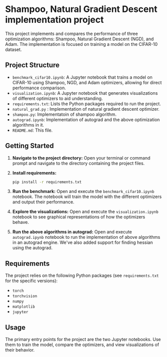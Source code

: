 # Shampoo, Natural Gradient Descent implementation project

This project implements and compares the performance of three optimization algorithms: Shampoo, Natural Gradient Descent (NGD), and Adam. The implementation is focused on training a model on the CIFAR-10 dataset.

## Project Structure

*   `benchmark_cifar10.ipynb`: A Jupyter notebook that trains a model on CIFAR-10 using Shampoo, NGD, and Adam optimizers, allowing for direct performance comparison.
*   `visualization.ipynb`:  A Jupyter notebook that generates visualizations of different optimizers to aid understanding.
*   `requirements.txt`: Lists the Python packages required to run the project.
*   `natural_grad.py` : Implementation of natural gradient descent optimizer.
*   `shampoo.py`: Implementatoin of shampoo algorithm.
*   `autograd.ipynb`: Implementation of autograd and the above optimization algorithms in it.
*   `README.md`: This file.

## Getting Started

1.  **Navigate to the project directory:**
    Open your terminal or command prompt and navigate to the directory containing the project files.

2.  **Install requirements:**
    ```bash
    pip install -r requirements.txt
    ```

3.  **Run the benchmark:**
    Open and execute the `benchmark_cifar10.ipynb` notebook. The notebook will train the model with the different optimizers and output their performance.

4.  **Explore the visualizations:**
    Open and execute the `visualization.ipynb` notebook to see graphical representations of how the optimizers behave.

5.  **Run the above algorithms in autograd:**
    Open and execute `autograd.ipynb` notebook to run the implementation of above algorithms in an autograd engine. We've also added support for finding hessian using the autograd.

## Requirements

The project relies on the following Python packages (see `requirements.txt` for the specific versions):

*   `torch`
*   `torchvision`
*   `numpy`
*   `matplotlib`
*   `jupyter`

## Usage

The primary entry points for the project are the two Jupyter notebooks. Use them to train the model, compare the optimizers, and view visualizations of their behavior.

